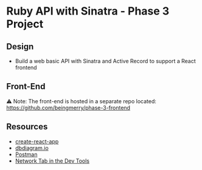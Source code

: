 # Ruby API with Sinatra - Phase 3 Project

## Design

- Build a web basic API with Sinatra and Active Record to support a React
  frontend

## Front-End

⚠️ Note: The front-end is hosted in a separate repo located:
https://github.com/beingmerry/phase-3-frontend

## Resources

- [create-react-app][]
- [dbdiagram.io][]
- [Postman][postman download]
- [Network Tab in the Dev Tools][network tab]

[create-react-app]: https://create-react-app.dev/docs/getting-started
[dbdiagram.io]: https://dbdiagram.io/
[postman download]: https://www.postman.com/downloads/
[network tab]: https://developer.chrome.com/docs/devtools/network/
